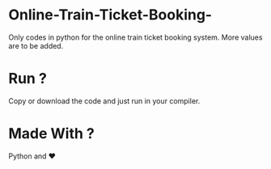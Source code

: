 # Online-Train-Ticket-Booking-
Only codes in python for the online train ticket booking system. More values are to be added.


# Run ?
Copy or download the code and just run in your compiler.

# Made With ?
Python and ❤️
